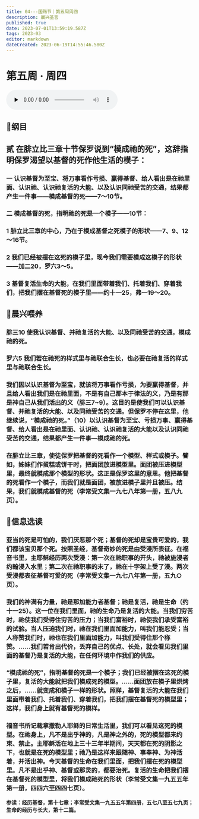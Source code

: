 ```yaml
---
title: 04---国殇节｜第五周周四
description: 晨兴圣言
published: true
date: 2023-07-01T13:59:19.587Z
tags: 2023-03
editor: markdown
dateCreated: 2023-06-19T14:55:46.580Z
---
```


# 第五周 · 周四
<audio id="audio" controls="" preload="none">
      <source id="mp3" src="/2023-03/week5/week5day4.mp3">
</audio>

## 📖纲目

## 贰	**在腓立比三章十节保罗说到**“**模成祂的死**”，这辞指明保罗渴望以基督的死作他生活的模子：

### 一	认识基督为至宝、将万事看作亏损、赢得基督、给人看出是在祂里面、认识祂、认识祂复活的大能、以及认识同祂受苦的交通，结果都产生一件事——模成基督的死——7～10节。

### 二	模成基督的死，指明祂的死是一个模子——10节：

### 1	腓立比三章的中心，乃在于模成基督之死模子的形状——7、9、12～16节。

### 2	我们已经被摆在这死的模子里，现今我们需要模成这模子的形状——加二20，罗六3～5。

### 3	基督复活生命的大能，在我们里面带着我们、托着我们、穿着我们，把我们摆在基督死的模子里——约十一25，弗一19～20。

## 📖晨兴喂养

### **腓三10    使我认识基督、并祂复活的大能、以及同祂受苦的交通，模成祂的死。**

### **罗六5    我们若在祂死的样式里与祂联合生长，也必要在祂复活的样式里与祂联合生长。**

### 我们因以认识基督为至宝，就该将万事看作亏损，为要赢得基督，并且给人看出我们是在祂里面，不是有自己那本于律法的义，乃是有那是神自己从我们活出的义（腓三7~9）。这目的是使我们可以认识基督、并祂复活的大能、以及同祂受苦的交通。但保罗不停在这里，他继续说，“模成祂的死。”（10）以认识基督为至宝、亏损万事、赢得基督、给人看出是在祂里面、认识祂、认识祂复活的大能以及认识同祂受苦的交通，结果都产生一件事—模成祂的死。

### 在腓立比三章，使徒保罗把基督的死看作一个模型、样式或模子。譬如，姊妹们作蛋糕或饼干时，把面团放进模型里。面团被压进模型里，最终就模成那个模型的形状。这正是保罗这里的意思。他把基督的死看作一个模子，而我们就是面团，被放进模子里并且被压。结果，我们就模成基督的死（李常受文集一九七八年第一册，五八九页）。

## 📖信息选读

### 亚当的死是可怕的，我们厌恶那个死；基督的死却是宝贵可爱的，我们都该宝贝那个死。按照圣经，基督奇妙的死是由受浸所表征。在福音书里，主耶稣经历两次受浸：第一次在祂职事的开头，祂被施浸者约翰浸入水里；第二次在祂职事的末了，祂在十字架上受了浸。两次受浸都表征基督可爱的死（李常受文集一九七八年第一册，五九○页）。

### 我们的神满有力量，祂是那加能力者基督；祂是复活，祂是生命（约十一25）。这一位在我们里面，祂的生命乃是复活的大能。当我们穷苦时，祂使我们受得住穷苦的压力；当我们富裕时，祂使我们承受富裕的试验。当人压迫我们时，祂在我们里面加能力，叫我们能忍受；当人称赞我们时，祂也在我们里面加能力，叫我们受得住那个称赞。……我们若肯出代价，丢弃自己的优点、长处，就会看见我们里面的基督乃是复活的大能，在任何环境中作我们的供应。

### “模成祂的死”，指明基督的死是一个模子；我们已经被摆在这死的模子里，复活的大能就把我们模成死的模型。……面团放在模子里烘烤之后，……就变成和模子一样的形状。照样，基督复活的大能在我们里面带着我们、托着我们、穿着我们，把我们摆在基督死的模型里；这样，我们身上就有基督死的模样。

### 福音书所记载拿撒勒人耶稣的日常生活里，我们可以看见这死的模型。在祂身上，凡不是出乎神的，凡是神之外的，死的模型都来约束、禁止。主耶稣活在地上三十三年半期间，天天都在死的阴影之下，也就是在死的模型里；祂乃是这样来跟随神、事奉神、为神活着，并活出神。今天基督的生命在我们里面，把我们摆在死的模型里。凡不是出乎神、基督或那灵的，都要治死。复活的生命把我们摆在基督死的模型里，将我们模成祂死的形状（李常受文集一九五五年第一册，四四六至四四七页）。

**参读：经历基督，第十七章；李常受文集一九五五年第四册，五七八至五七九页；生命的经历与长大，第十二篇。**